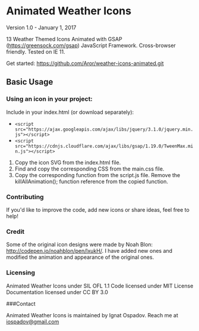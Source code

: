 # Animated Weather Icons

Version 1.0 - January 1, 2017

13 Weather Themed Icons Animated with GSAP (https://greensock.com/gsap) JavaScript Framework. Cross-browser friendly. Tested on IE 11.

Get started: https://github.com/Aror/weather-icons-animated.git

## Basic Usage

### Using an icon in your project:

Include in your index.html (or download separately):
* ```<script src="https://ajax.googleapis.com/ajax/libs/jquery/3.1.0/jquery.min.js"></script>```
* ```<script src="https://cdnjs.cloudflare.com/ajax/libs/gsap/1.19.0/TweenMax.min.js"></script>```

1. Copy the icon SVG from the index.html file.
2. Find and copy the corresponding CSS from the main.css file.
3. Copy the corresponding function from the script.js file. Remove the killAllAnimation(); function reference from the copied function.

### Contributing

If you'd like to improve the code, add new icons or share ideas, feel free to help!

### Credit

Some of the original icon designs were made by Noah Blon: http://codepen.io/noahblon/pen/lxukH/. I have added new ones and modified the animation and appearance of the original ones.

### Licensing

Animated Weather Icons under SIL OFL 1.1
Code licensed under MIT License
Documentation licensed under CC BY 3.0

###Contact

Animated Weather Icons is maintained by Ignat Ospadov. Reach me at iospadov@gmail.com
